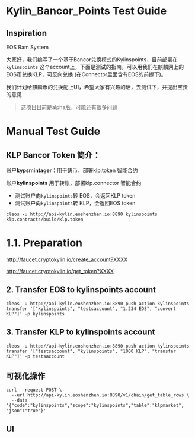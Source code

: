 # Kylin_Bancor_Points Test Guide

## Inspiration

EOS Ram System

大家好，我们编写了一个基于Bancor兑换模式的Kylinspoints，目前部署在`kylinspoints` 这个account上，下面是测试的指南，可以用我们在麒麟网上的EOS币兑换KLP，可反向兑换 (在Connector里面含有EOS的前提下)。

我们计划给麒麟币的兑换配上UI，希望大家有兴趣的话，去测试下，并提出宝贵的意见

>  这项目目前是alpha版，可能还有很多问题

# Manual Test Guide



## KLP Bancor Token 简介：

账户**kypsmintager**：用于铸币，部署klp.token 智能合约

账户**kylinspoints** 用于转账，部署klp.connector 智能合约

- 测试账户向`kylinspoints`转 EOS，会返回KLP token
- 测试账户向`kylinspoints`转 KLP，会返回EOS token

```
cleos -u http://api-kylin.eoshenzhen.io:8890 kylinspoints klp.contracts/build/klp.token
```

# 1.1. Preparation

   <http://faucet.cryptokylin.io/create_account?XXXX>

   <http://faucet.cryptokylin.io/get_token?XXXX>

## 2. Transfer EOS to kylinspoints account

```
cleos -u http://api-kylin.eoshenzhen.io:8890 push action kylinspoints transfer '["kylinspoints", "testsaccount", "1.234 EOS", "convert KLP"]' -p kylinspoints
```

## 3. Transfer KLP to kylinspoints account

```
cleos -u http://api-kylin.eoshenzhen.io:8890 push action kylinspoints transfer '["testsaccount", "kylinspoints", "1000 KLP", "transfer KLP"]' -p testsaccount
```



## 可视化操作

```
curl --request POST \
  --url http://api-kylin.eoshenzhen.io:8890/v1/chain/get_table_rows \
  --data '{"code":"kylinspoints","scope":"kylinspoints","table":"klpmarket", "json":"true"}'
```

## UI 

